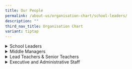 ```yaml
---
title: Our People
permalink: /about-us/organisation-chart/school-leaders/
description: ""
third_nav_title: Organisation Chart
variant: tiptap
---
```

<p></p>
<div data-type="detailGroup" class="isomer-accordion-group isomer-accordion isomer-accordion-white">
<details class="isomer-details">
<summary>School Leaders</summary>
<div data-type="detailsContent" class="isomer-details-content">
<table style="minWidth: 75px">
<colgroup>
<col>
<col>
<col>
</colgroup>
<tbody>
<tr>
<th rowspan="1" colspan="1">
<p></p>
<div class="isomer-image-wrapper">
<img style="width: 100%" height="auto" width="100%" alt="" src="/images/Org Pics/mr_abdul_harris_bin_sumardi.jpg">
</div>
</th>
<th rowspan="1" colspan="1">
<p></p>
<div class="isomer-image-wrapper">
<img style="width: 100%" height="auto" width="100%" alt="" src="/images/Org Pics/Mr_Hoi_Weng_Kit_Derrick.jpg">
</div>
</th>
<th rowspan="1" colspan="1">
<p></p>
<div class="isomer-image-wrapper">
<img style="width: 95%;" height="auto" width="100%" alt="" src="/images/Org Pics/Mr_Lek_Chun_Guan.jpg">
</div>
</th>
</tr>
<tr>
<td rowspan="1" colspan="1">
<p><strong>Mr Abdul Harris Sumardi</strong>
</p>
</td>
<td rowspan="1" colspan="1">
<p><strong>Mr Derrick Hoi Weng Kit</strong>
</p>
</td>
<td rowspan="1" colspan="1">
<p><strong>Mr Lek Chun Guan</strong>
</p>
</td>
</tr>
<tr>
<td rowspan="1" colspan="1">
<p>Principal</p>
</td>
<td rowspan="1" colspan="1">
<p>Vice Principal</p>
</td>
<td rowspan="1" colspan="1">
<p>Vice Principal Administration</p>
</td>
</tr>
</tbody>
</table>
</div>
</details>
</div>
<div data-type="detailGroup" class="isomer-accordion-group isomer-accordion isomer-accordion-white">
<details class="isomer-details">
<summary>Middle Managers</summary>
<div data-type="detailsContent" class="isomer-details-content">
<table style="minWidth: 50px">
<colgroup>
<col>
<col>
</colgroup>
<tbody>
<tr>
<td rowspan="1" colspan="1">
<p></p>
<div class="isomer-image-wrapper">
<img style="width: 50%;" height="auto" width="100%" alt="" src="/images/Org Pics/Mdm_Fauziah_Bte_Ahmad.jpg">
</div>
</td>
<td rowspan="1" colspan="1">
<p></p>
<div class="isomer-image-wrapper">
<img style="width: 50%;" height="auto" width="100%" alt="" src="/images/Org Pics/Miss_Lee_Chew_Yen.jpg">
</div>
</td>
</tr>
<tr>
<td rowspan="1" colspan="1">
<p><strong>Mdm Fauziah Bte Ahmad</strong>
</p>
<p>HOD/Character &amp; Citizenship Education</p>
</td>
<td rowspan="1" colspan="1">
<p><strong>Ms Lee Chew Yen<br></strong>HOD/English Language &amp; Literature</p>
</td>
</tr>
<tr>
<td rowspan="1" colspan="1">
<p></p>
<div class="isomer-image-wrapper">
<img style="width: 50%;" height="auto" width="100%" alt="" src="/images/Org Pics/Mr_Zhong_Shenghan_Desmond_400.jpg">
</div>
</td>
<td rowspan="1" colspan="1">
<p></p>
<div class="isomer-image-wrapper">
<img style="width: 50%;" height="auto" width="100%" alt="" src="/images/Org Pics/Mdm_Quek_Liza__Guo_Lisha_.jpg">
</div>
</td>
</tr>
<tr>
<td rowspan="1" colspan="1">
<p><strong>Mr Zhong Shenghan Desmond<br></strong>HOD/Humanities</p>
</td>
<td rowspan="1" colspan="1">
<p><strong>Mdm Quek Liza<br></strong>HOD/ICT</p>
</td>
</tr>
<tr>
<td rowspan="1" colspan="1">
<p></p>
<div class="isomer-image-wrapper">
<img style="width: 50%;" height="auto" width="100%" alt="" src="/images/Org Pics/mr_lau_yongxing_bob.jpg">
</div>
</td>
<td rowspan="1" colspan="1">
<p></p>
<div class="isomer-image-wrapper">
<img style="width: 50%;" height="auto" width="100%" alt="" src="/images/Org Pics/Mr_Li_Yundong.jpg">
</div>
</td>
</tr>
<tr>
<td rowspan="1" colspan="1">
<p><strong>Mr Lau Yongxing Bob<br></strong> HOD/Mathematics</p>
</td>
<td rowspan="1" colspan="1">
<p><strong>Mr Li Yundong<br></strong>HOD/Mother Tongue Languages</p>
</td>
</tr>
<tr>
<td rowspan="1" colspan="1">
<p></p>
<div class="isomer-image-wrapper">
<img style="width: 50%;" height="auto" width="100%" alt="" src="/images/Org Pics/Mdm_Goh_Sok_Fern.jpg">
</div>
</td>
<td rowspan="1" colspan="1">
<p></p>
<div class="isomer-image-wrapper">
<img style="width: 50%;" height="auto" width="100%" alt="" src="/images/Org Pics/Mdm_Nur_Rakeezah_Bte_Abdul_Rahim.jpg">
</div>
</td>
</tr>
<tr>
<td rowspan="1" colspan="1">
<p><strong>Mdm Goh Sok Fern<br></strong>HOD/Science</p>
</td>
<td rowspan="1" colspan="1">
<p><strong>Mdm Nur Rakeezah Bte Abdul Rahim<br></strong>HOD/Student Management</p>
</td>
</tr>
<tr>
<td rowspan="1" colspan="1">
<p></p>
<div class="isomer-image-wrapper">
<img style="width: 50%;" height="auto" width="100%" alt="" src="/images/Org Pics/mr_heng_yih_foo_hector.jpg">
</div>
</td>
<td rowspan="1" colspan="1">
<p></p>
<div class="isomer-image-wrapper">
<img style="width: 50%;" height="auto" width="100%" alt="" src="/images/Org Pics/Mdm_Nur_Hidayah_Binte_Moktar.jpg">
</div>
</td>
</tr>
<tr>
<td rowspan="1" colspan="1">
<p><strong>Mr Heng Yih Foo Hector<br></strong> HOD/Technology &amp; Design</p>
</td>
<td rowspan="1" colspan="1">
<p><strong>Mdm Nur Hidayah Bte Moktar<br></strong> School Staff Developer</p>
</td>
</tr>
<tr>
<td rowspan="1" colspan="1">
<p></p>
<p></p>
<p></p>
<p></p>
<p></p>
<p></p>
<p></p>
<p><strong>Mr Foo Chee Sian Eric<br></strong>HOD/PE CCA</p>
</td>
<td rowspan="1" colspan="1">
<p></p>
</td>
</tr>
<tr>
<td rowspan="1" colspan="1">
<p></p>
<div class="isomer-image-wrapper">
<img style="width: 50%;" height="auto" width="100%" alt="" src="/images/Org Pics/Miss_Maria_Bte_Marzuki.jpg">
</div>
</td>
<td rowspan="1" colspan="1">
<p></p>
<div class="isomer-image-wrapper">
<img style="width: 50%;" height="auto" width="100%" alt="" src="/images/Org Pics/Ms_Nurul_Atika_Binti_Ramli.jpg">
</div>
<p></p>
</td>
</tr>
<tr>
<td rowspan="1" colspan="1">
<p><strong>Ms Maria Marzuki<br></strong>Year Head/ Lower Sec</p>
</td>
<td rowspan="1" colspan="1">
<p><strong>Ms Nurul Atika Bte Ramli<br></strong>Assistant Year Head/Lower
Sec</p>
</td>
</tr>
<tr>
<td rowspan="1" colspan="1">
<div class="isomer-image-wrapper">
<img style="width:55%" height="auto" width="100%" src="/images/miss%20teo%20shi%20yun%20madeline.jpg">
</div>
<p></p>
</td>
<td rowspan="1" colspan="1">
<p></p>
<div class="isomer-image-wrapper">
<img style="width: 50%;" height="auto" width="100%" alt="" src="/images/Org Pics/Ms_Loh_May_Kay_Maria__Luo_Meiqi_.jpg">
</div>
</td>
</tr>
<tr>
<td rowspan="1" colspan="1">
<p><strong>Ms Teo Shi Yun Madeline<br></strong> SH/Food &amp; Nutrition</p>
</td>
<td rowspan="1" colspan="1">
<p><strong>Ms Loh May-Kay Maria<br></strong> SH/History &amp; Social Studies</p>
</td>
</tr>
<tr>
<td rowspan="1" colspan="1">
<p></p>
<div class="isomer-image-wrapper">
<img style="width: 50%;" height="auto" width="100%" alt="" src="/images/Org Pics/Mr_Lee_Chuen_Hing.jpg">
</div>
</td>
<td rowspan="1" colspan="1">
<div class="isomer-image-wrapper">
<img style="width:55%" height="auto" width="100%" src="/images/mr%20chan%20chi%20thio.jpeg">
</div>
</td>
</tr>
<tr>
<td rowspan="1" colspan="1">
<p><strong>Mr Lee Chuen Hing<br></strong> SH/Mathematics</p>
</td>
<td rowspan="1" colspan="1">
<p><strong>Mr Chan Chi Thio<br></strong> SH/ICT</p>
</td>
</tr>
<tr>
<td rowspan="1" colspan="1">
<p></p>
<div class="isomer-image-wrapper">
<img style="width: 50%;" height="auto" width="100%" alt="" src="/images/Org Pics/Ms_Nadia_Bte_Eddy_Razali.jpg">
</div>
</td>
<td rowspan="1" colspan="1">
<div class="isomer-image-wrapper">
<img style="width:50%" height="auto" width="100%" src="/images/miss melissa manuela rama shan.jpg">
</div>
</td>
</tr>
<tr>
<td rowspan="1" colspan="1">
<p><strong>Mdm Nadia Binte Eddy Razali <br></strong>SH/Character &amp; Citizenship
Education</p>
</td>
<td rowspan="1" colspan="1">
<p><strong>Ms Melissa Manuela</strong>
</p>
<p>SH/Chemistry</p>
</td>
</tr>
<tr>
<td rowspan="1" colspan="1">
<p></p>
<div class="isomer-image-wrapper">
<img style="width: 50%;" height="auto" width="100%" alt="" src="/images/Org Pics/Mr_Robert_Lee_Teck_Choon_400.jpg">
</div>
<p></p>
</td>
<td rowspan="1" colspan="1">
<div class="isomer-image-wrapper">
<img style="width:55%" height="auto" width="100%" src="/images/mr mohammad redzuan bin ja'afar.jpg">
</div>
<p></p>
</td>
</tr>
<tr>
<td rowspan="1" colspan="1">
<p><strong>Mr Lee Teck Choon Robert<br></strong> SH/Physical Education</p>
</td>
<td rowspan="1" colspan="1">
<p><strong>Mr Mohammad Redzuan Bin Jaafar<br></strong>SH/Student Management</p>
</td>
</tr>
<tr>
<td rowspan="1" colspan="1">
<p><strong>Mdm Lim Shi Lei </strong>
</p>
<p>ST/Biology</p>
</td>
<td rowspan="1" colspan="1">
<p><strong>Mdm Tang Tai-Chi </strong>
</p>
<p>SH/Aesthetics</p>
</td>
</tr>
<tr>
<td rowspan="1" colspan="1">
<p><strong>Mdm Natria Nor Siman </strong>
</p>
<p>SH/21CC</p>
</td>
<td rowspan="1" colspan="1">
<p></p>
</td>
</tr>
</tbody>
</table>
<p></p>
</div>
</details>
</div>
<div data-type="detailGroup" class="isomer-accordion-group isomer-accordion isomer-accordion-white">
<details class="isomer-details">
<summary>Lead Teachers &amp; Senior Teachers</summary>
<div data-type="detailsContent" class="isomer-details-content">
<table style="minWidth: 50px">
<colgroup>
<col>
<col>
</colgroup>
<tbody>
<tr>
<td rowspan="1" colspan="1">
<p></p>
</td>
<td rowspan="1" colspan="1">
<p></p>
</td>
</tr>
<tr>
<td rowspan="1" colspan="1">
<p></p>
<div class="isomer-image-wrapper">
<img style="width: 50%;" height="auto" width="100%" alt="" src="/images/Org Pics/mdm_saha_mousumi.jpg">
</div>
</td>
<td rowspan="1" colspan="1">
<p></p>
<div class="isomer-image-wrapper">
<img style="width: 50%;" height="auto" width="100%" alt="" src="/images/Org Pics/Mr_Syed_Ali_Bin_Mohamed_Alhabshee.jpg">
</div>
</td>
</tr>
<tr>
<td rowspan="1" colspan="1">
<p><strong>Mdm Saha Mousumi</strong>
<br>LT/English Language</p>
</td>
<td rowspan="1" colspan="1">
<p><strong>Mr Syed Ali Bin Mohamed Alhabshee</strong> 
<br>LT/Physics</p>
</td>
</tr>
<tr>
<td rowspan="1" colspan="1">
<p></p>
<div class="isomer-image-wrapper">
<img style="width: 50%;" height="auto" width="100%" alt="" src="/images/Org Pics/Mdm_Wang_Fang.jpg">
</div>
</td>
<td rowspan="1" colspan="1">
<p></p>
<div class="isomer-image-wrapper">
<img style="width: 50%;" height="auto" width="100%" alt="" src="/images/Org Pics/Mdm_Puvaneswari_D_O_Raman.jpg">
</div>
<p></p>
</td>
</tr>
<tr>
<td rowspan="1" colspan="1">
<p><strong>Mdm Wang Fang</strong> 
<br>ST/Chinese Language</p>
</td>
<td rowspan="1" colspan="1">
<p><strong>Mdm Puvaneswari d/o Raman</strong> 
<br>ST/Mathematics</p>
</td>
</tr>
<tr>
<td rowspan="1" colspan="1">
<p></p>
<div class="isomer-image-wrapper">
<img style="width: 50%;" height="auto" width="100%" alt="" src="/images/Org Pics/mr_muhamad_hamim_b_abdul_rahim.jpg">
</div>
</td>
<td rowspan="1" colspan="1">
<p></p>
<div class="isomer-image-wrapper">
<img style="width: 50%;" height="auto" width="100%" alt="" src="/images/Org Pics/Mr_Ahmad_Luqman_Bin_Ghazali.jpg">
</div>
</td>
</tr>
<tr>
<td rowspan="1" colspan="1">
<p><strong>Mr Muhammad Hamim B Abdul Rahim</strong> 
<br>ST/PE</p>
</td>
<td rowspan="1" colspan="1">
<p><strong>Mr Ahmad Luqman Bin Ghazali</strong> 
<br>ST/CCE</p>
</td>
</tr>
<tr>
<td rowspan="1" colspan="1">
<p></p>
<div class="isomer-image-wrapper">
<img style="width: 50%;" height="auto" width="100%" alt="" src="/images/Org Pics/Mdm_Farhana_Binte_Mokhtar.jpg">
</div>
</td>
<td rowspan="1" colspan="1">
<p></p>
</td>
</tr>
<tr>
<td rowspan="1" colspan="1">
<p><strong>Mdm Farhana Binte Mokhtar</strong> 
<br>ST/Malay Language</p>
</td>
<td rowspan="1" colspan="1">
<p></p>
</td>
</tr>
</tbody>
</table>
<p></p>
</div>
</details>
</div>
<div data-type="detailGroup" class="isomer-accordion-group isomer-accordion isomer-accordion-white">
<details class="isomer-details">
<summary>Executive and Administrative Staff</summary>
<div data-type="detailsContent" class="isomer-details-content">
<p></p>
<table style="minWidth: 50px">
<colgroup>
<col>
<col>
</colgroup>
<tbody>
<tr>
<th rowspan="1" colspan="1">
<p></p>
<div class="isomer-image-wrapper">
<img style="width: 50%;" height="auto" width="100%" alt="" src="/images/Org Pics/Mr_Wang_Pok_Shien.jpg">
</div>
</th>
<th rowspan="1" colspan="1">
<p></p>
<div class="isomer-image-wrapper">
<img style="width: 50%;" height="auto" width="100%" alt="" src="/images/Org Pics/mdm_nor_haseena_binte_masrip.jpg">
</div>
</th>
</tr>
<tr>
<td rowspan="1" colspan="1">
<p><strong>Mr Wang Pok Shien</strong>
</p>
<p>Administration Manager</p>
</td>
<td rowspan="1" colspan="1">
<p><strong>Mdm Nor Haseena Masrip</strong>
</p>
<p>Operations Manager</p>
</td>
</tr>
</tbody>
</table>
</div>
</details>
</div>
<p></p>
<p></p>